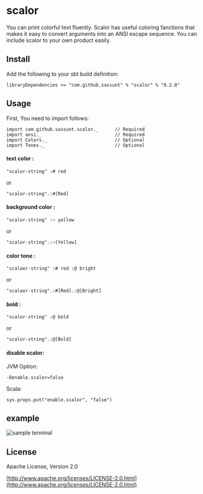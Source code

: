 # scalor

You can print colorful text fluently.
Scalor has useful coloring fanctions that makes it easy to convert arguments into an ANSI escape sequence.
You can include scalor to your own product easily.

## Install
Add the following to your sbt build definition:

```
libraryDependencies += "com.github.sassunt" % "scalor" % "0.2.0"
```

## Usage

First, You need to import follows:

```
import com.github.sassunt.scalor._      // Required
import ansi._                           // Required
import Colors._                         // Optional
import Tones._                          // Optional
```

#### text color :

    "scalor-string" :# red

or

    "scalor-string".:#[Red]

#### background color :

    "scalor-string" :~ yellow

or

    "scalor-string".:~[Yellow]

#### color tone :

    "scalaor-string" :# red :@ bright

or

    "scalaor-string".:#[Red].:@[Bright]

#### bold :

    "scalor-string" :@ bold

or

    "scalor-string".:@[Bold]


#### disable scalor:

JVM Option: 

	-Denable.scalor=false
	
Scala:

	sys.props.put("enable.scalor", "false")

## example

![sample terminal](https://raw.github.com/sassunt/scalor/master/docs/img/scalor_example.png)


## License
Apache License, Version 2.0

[http://www.apache.org/licenses/LICENSE-2.0.html](http://www.apache.org/licenses/LICENSE-2.0.html)
